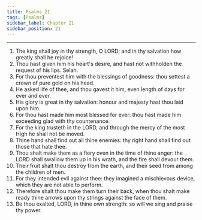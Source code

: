 ```yaml
---
title: Psalms 21
tags: [Psalms]
sidebar_label: Chapter 21
sidebar_position: 21
---
```


---
1. The king shall joy in thy strength, O LORD; and in thy salvation how greatly shall he rejoice!
2. Thou hast given him his heart's desire, and hast not withholden the request of his lips. Selah.
3. For thou preventest him with the blessings of goodness: thou settest a crown of pure gold on his head.
4. He asked life of thee, and thou gavest it him, even length of days for ever and ever.
5. His glory is great in thy salvation: honour and majesty hast thou laid upon him.
6. For thou hast made him most blessed for ever: thou hast made him exceeding glad with thy countenance.
7. For the king trusteth in the LORD, and through the mercy of the most High he shall not be moved.
8. Thine hand shall find out all thine enemies: thy right hand shall find out those that hate thee.
9. Thou shalt make them as a fiery oven in the time of thine anger: the LORD shall swallow them up in his wrath, and the fire shall devour them.
10. Their fruit shalt thou destroy from the earth, and their seed from among the children of men.
11. For they intended evil against thee: they imagined a mischievous device, which they are not able to perform.
12. Therefore shalt thou make them turn their back, when thou shalt make ready thine arrows upon thy strings against the face of them.
13. Be thou exalted, LORD, in thine own strength: so will we sing and praise thy power.